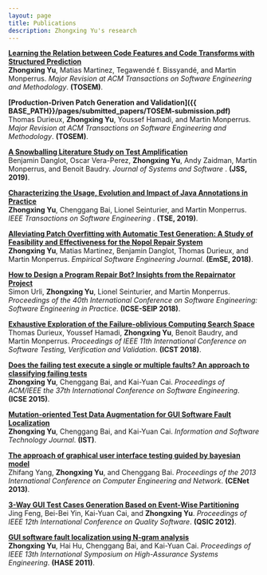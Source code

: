 ```yaml
---
layout: page
title: Publications
description: Zhongxing Yu's research
---
```


<b>[Learning the Relation between Code Features and Code Transforms with Structured Prediction](https://arxiv.org/abs/1907.09282)</b> <br> 
<b>Zhongxing Yu</b>, Matias Martinez, Tegawendé f. Bissyandé, and Martin Monperrus.
<i>Major Revision at ACM Transactions on Software Engineering and Methodology</i>. <b>(TOSEM)</b>. 

<b>[Production-Driven Patch Generation and Validation]({{ BASE_PATH}}/pages/submitted_papers/TOSEM-submission.pdf)</b> <br> 
Thomas Durieux, <b>Zhongxing Yu</b>, Youssef Hamadi, and Martin Monperrus. 
<i>Major Revision at ACM Transactions on Software Engineering and Methodology</i>. <b>(TOSEM)</b>. 

<b>[A Snowballing Literature Study on Test Amplification](https://www.sciencedirect.com/science/article/pii/S0164121219301736)</b> <br> 
Benjamin Danglot, Oscar Vera-Perez, <b>Zhongxing Yu</b>, Andy Zaidman, Martin Monperrus, and Benoit Baudry.
<i>Journal of Systems and Software </i>. <b>(JSS, 2019)</b>. 

<b>[Characterizing the Usage, Evolution and Impact of Java Annotations in Practice](https://ieeexplore.ieee.org/abstract/document/8686056)</b> <br> 
<b>Zhongxing Yu</b>, Chenggang Bai, Lionel Seinturier, and Martin Monperrus.
<i>IEEE Transactions on Software Engineering </i>. <b>(TSE, 2019)</b>. 

<b>[Alleviating Patch Overfitting with Automatic Test Generation: A Study of Feasibility and Effectiveness for the Nopol Repair System](https://link.springer.com/article/10.1007/s10664-018-9619-4)</b> <br> 
<b>Zhongxing Yu</b>, Matias Martinez, Benjamin Danglot, Thomas Durieux, and Martin Monperrus.
<i>Empirical Software Engineering Journal</i>. <b>(EmSE, 2018)</b>. 

<b>[How to Design a Program Repair Bot? Insights from the Repairnator Project](https://dl.acm.org/citation.cfm?id=3183540)</b> <br> 
Simon Urli, <b>Zhongxing Yu</b>, Lionel Seinturier, and Martin Monperrus.
<i>Proceedings of the 40th International Conference on Software Engineering: Software Engineering in Practice</i>. <b>(ICSE-SEIP 2018)</b>. 

<b>[Exhaustive Exploration of the Failure-oblivious Computing Search Space](https://ieeexplore.ieee.org/abstract/document/8367043)</b> <br> 
Thomas Durieux, Youssef Hamadi, <b>Zhongxing Yu</b>, Benoit Baudry, and Martin Monperrus. 
<i>Proceedings of IEEE 11th International Conference on Software Testing, Verification and Validation</i>. <b>(ICST 2018)</b>.

<b>[Does the failing test execute a single or multiple faults? An approach to classifying failing tests](https://dl.acm.org/citation.cfm?id=2818866)</b> <br> 
<b>Zhongxing Yu</b>, Chenggang Bai, and Kai-Yuan Cai. 
<i>Proceedings of ACM/IEEE the 37th International Conference on Software Engineering</i>. <b>(ICSE 2015)</b>.

<b>[Mutation-oriented Test Data Augmentation for GUI Software Fault Localization](https://www.sciencedirect.com/science/article/pii/S095058491300150X)</b> <br> 
<b>Zhongxing Yu</b>, Chenggang Bai, and Kai-Yuan Cai. 
<i>Information and Software Technology Journal</i>. <b>(IST)</b>.

<b>[The approach of graphical user interface testing guided by bayesian model](https://link.springer.com/chapter/10.1007/978-3-319-01766-2_44)</b> <br> 
Zhifang Yang, <b>Zhongxing Yu</b>, and Chenggang Bai. 
<i>Proceedings of the 2013 International Conference on Computer Engineering and Network</i>. <b>(CENet 2013)</b>.

<b>[3-Way GUI Test Cases Generation Based on Event-Wise Partitioning](https://ieeexplore.ieee.org/abstract/document/6319229)</b> <br> 
Jing Feng, Bei-Bei Yin, Kai-Yuan Cai, and <b>Zhongxing Yu</b>. 
<i>Proceedings of IEEE 12th International Conference on Quality Software</i>. <b>(QSIC 2012)</b>.

<b>[GUI software fault localization using N-gram analysis](https://ieeexplore.ieee.org/abstract/document/6113915)</b> <br> 
<b>Zhongxing Yu</b>, Hai Hu, Chenggang Bai, and Kai-Yuan Cai. 
<i>Proceedings of IEEE 13th International Symposium on High-Assurance Systems Engineering</i>. <b>(HASE 2011)</b>.


<!-- Note: this is how to write a comment in HTML. Everything in here won't show up on your webpage.-->

<!--
To increase the size of the title, use fewer # in front of the paper title.
To decrease the size of the title, use more #. 
To remove the italics, remove the * before and after the description
To remove the underline from the title, remove the <u> tags (<u> and </u>)
-->
